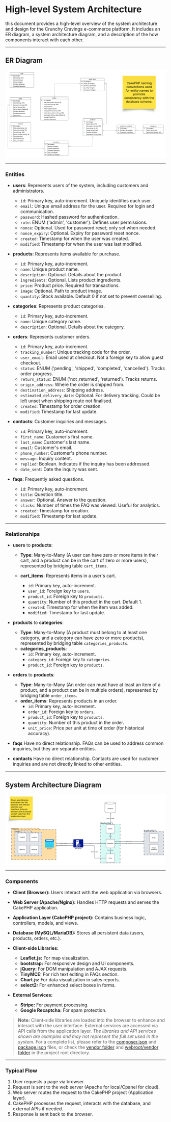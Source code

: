 
# High-level System Architecture
this document provides a high-level overview of the system architecture and design for the Crunchy Cravings e-commerce platform. It includes an ER diagram, a system architecture diagram, and a description of the how components interact with each other.

---

## ER Diagram
<img src="erd/CrunchyCravings-Iteration2-ERD.png" alt="Crunchy Cravings ERD"/>

---

### Entities

- **users**: Represents users of the system, including customers and administrators.
    - `id`: Primary key, auto-increment. Uniquely identifies each user.
    - `email`: Unique email address for the user. Required for login and communication.
    - `password`: Hashed password for authentication.
    - `role`: ENUM ('admin', 'customer'). Defines user permissions.
    - `nonce`: Optional. Used for password reset; only set when needed.
    - `nonce_expiry`: Optional. Expiry for password reset nonce.
    - `created`: Timestamp for when the user was created.
    - `modified`: Timestamp for when the user was last modified.


- **products**: Represents items available for purchase.
    - `id`: Primary key, auto-increment.
    - `name`: Unique product name.
    - `description`: Optional. Details about the product.
    - `ingredients`: Optional. Lists product ingredients.
    - `price`: Product price. Required for transactions.
    - `image`: Optional. Path to product image.
    - `quantity`: Stock available. Default 0 if not set to prevent overselling.


- **categories**: Represents product categories.
    - `id`: Primary key, auto-increment.
    - `name`: Unique category name.
    - `description`: Optional. Details about the category.


- **orders**: Represents customer orders.
    - `id`: Primary key, auto-increment.
    - `tracking_number`: Unique tracking code for the order.
    - `user_email`: Email used at checkout. Not a foreign key to allow guest checkout.
    - `status`: ENUM ('pending', 'shipped', 'completed', 'cancelled'). Tracks order progress.
    - `return_status`: ENUM ('not_returned', 'returned'). Tracks returns.
    - `origin_address`: Where the order is shipped from.
    - `destination_address`: Shipping address.
    - `estimated_delivery_date`: Optional. For delivery tracking. Could be left unset when shipping route not finalised.
    - `created`: Timestamp for order creation.
    - `modified`: Timestamp for last update.


- **contacts**: Customer inquiries and messages.
    - `id`: Primary key, auto-increment.
    - `first_name`: Customer's first name.
    - `last_name`: Customer's last name.
    - `email`: Customer's email.
    - `phone_number`: Customer's phone number.
    - `message`: Inquiry content.
    - `replied`: Boolean. Indicates if the inquiry has been addressed.
    - `date_sent`: Date the inquiry was sent.


- **faqs**: Frequently asked questions.
    - `id`: Primary key, auto-increment.
    - `title`: Question title.
    - `answer`: Optional. Answer to the question.
    - `clicks`: Number of times the FAQ was viewed. Useful for analytics.
    - `created`: Timestamp for creation.
    - `modified`: Timestamp for last update.

---

### Relationships
- **users** to **products**:
  - **Type**: Many-to-Many (A user can have zero or more items in their cart, and a product can be in the cart of zero or more users),
  represented by bridging table `cart_items`.

  - **cart_items**: Represents items in a user's cart.
      - `id`: Primary key, auto-increment.
      - `user_id`: Foreign key to `users`.
      - `product_id`: Foreign key to `products`.
      - `quantity`: Number of this product in the cart. Default 1.
      - `created`: Timestamp for when the item was added.
      - `modified`: Timestamp for last update.


- **products** to **categories**:
  - **Type**: Many-to-Many (A product must belong to at least one category, and a category can have zero or more products), represented by bridging table `categories_products`.
  - **categories_products**:
      - `id`: Primary key, auto-increment.
      - `category_id`: Foreign key to `categories`.
      - `product_id`: Foreign key to `products`.


- **orders** to **products**:
  - **Type**: Many-to-Many (An order can must have at least an item of a product, and a product can be in multiple orders), represented by bridging table `order_items`.
  - **order_items**: Represents products in an order.
      - `id`: Primary key, auto-increment.
      - `order_id`: Foreign key to `orders`.
      - `product_id`: Foreign key to `products`.
      - `quantity`: Number of this product in the order.
      - `unit_price`: Price per unit at time of order (for historical accuracy).


- **faqs** Have no direct relationship. FAQs can be used to address common inquiries, but they are separate entities.


- **contacts** Have no direct relationship. Contacts are used for customer inquiries and are not directly linked to other entities.

---

## System Architecture Diagram
<img src="CrunchyCravings-System_Diagram.png" alt="Crunchy Cravings System Diagram"/>

---

### Components
- **Client (Browser):** Users interact with the web application via browsers.
- **Web Server (Apache/Nginx):** Handles HTTP requests and serves the CakePHP application.
- **Application Layer (CakePHP project):** Contains business logic, controllers, models, and views.
- **Database (MySQL/MariaDB):** Stores all persistent data (users, products, orders, etc.).

- **Client-side Libraries:**
    - **Leaflet.js:** For map visualization.
    - **bootstrap:** For responsive design and UI components.
    - **jQuery:** For DOM manipulation and AJAX requests.
    - **TinyMCE:** For rich text editing in FAQs section.
    - **Chart.js:** For data visualization  in sales reports.
    - **select2:** For enhanced select boxes in forms.

- **External Services:**
  - **Stripe:** For payment processing.
  - **Google Recaptcha:** For spam protection.

> **Note:**
> Client-side libraries are loaded into the browser to enhance and interact with the user interface.
> External services are accessed via API calls from the application layer.
> *The libraries and API services shown are examples and may not represent the full set used in the system.*
> For a complete list, please refer to the [composer.json](../composer.json) and [package.json](../package.json) files, or check the [vendor folder](../vendor) and [webroot/vendor folder](../webroot/vendor) in the project root directory.

---

### Typical Flow
1. User requests a page via browser.
2. Request is sent to the web server (Apache for local/Cpanel for cloud).
3. Web server routes the request to the CakePHP project (Application layer).
4. CakePHP processes the request, interacts with the database, and external APIs if needed.
5. Response is sent back to the browser.
